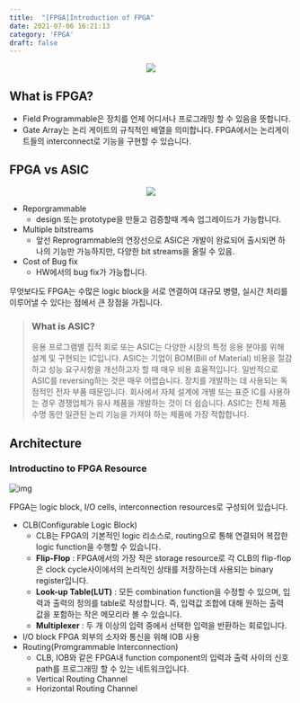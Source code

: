 ```yaml
---
title:  "[FPGA]Introduction of FPGA"
date: 2021-07-06 16:21:13
category: 'FPGA'
draft: false
---
```


<div align=center>
<img src="https://user-images.githubusercontent.com/28651727/124542831-1a557680-de5f-11eb-94e4-a6161b632358.png"/>
</div>

## What is FPGA?
- Field Programmable은 장치를 언제 어디서나 프로그래밍 할 수 있음을 뜻합니다.
- Gate Array는 논리 게이트의 규칙적인 배열을 의미합니다. FPGA에서는 논리게이트들의 interconnect로 기능을 구현할 수 있습니다. 

## FPGA vs ASIC

<div align=center>
<img src="https://user-images.githubusercontent.com/28651727/124542741-ea0dd800-de5e-11eb-8674-09679647be68.png"/>
</div>

- Reporgrammable
  - design 또는 prototype을 만들고 검증할때 계속 업그레이드가 가능합니다.
- Multiple bitstreams
  - 앞선 Reprogrammable의 연장선으로 ASIC은 개발이 완료되어 출시되면 하나의 기능만 가능하지만, 다양한 bit streams을 올릴 수 있음.
- Cost of Bug fix
  - HW에서의 bug fix가 가능합니다.

무엇보다도 FPGA는 수많은 logic block을 서로 연결하여 대규모 병렬, 실시간 처리를 이루어낼 수 있다는 점에서 큰 장점을 가집니다.

> ### What is ASIC? 
> 응용 프로그램별 집적 회로 또는 ASIC는 다양한 시장의 특정 응용 분야를 위해 설계 및 구현되는 IC입니다. ASIC는 기업이 BOM(Bill of Material) 비용을 절감하고 성능 요구사항을 개선하고자 할 때 매우 비용 효율적입니다. 일반적으로 ASIC를 reversing하는 것은 매우 어렵습니다. 장치를 개발하는 데 사용되는 독점적인 전자 부품 때문입니다. 회사에서 자체 설계에 개별 또는 표준 IC를 사용하는 경우 경쟁업체가 유사 제품을 개발하는 것이 더 쉽습니다. ASIC는 전체 제품 수명 동안 일관된 논리 기능을 가져야 하는 제품에 가장 적합합니다.

## Architecture
### Introductino to FPGA Resource 
![img](https://media.springernature.com/lw685/springer-static/image/art%3A10.1007%2Fs40031-020-00508-y/MediaObjects/40031_2020_508_Fig3_HTML.png)

FPGA는 logic block, I/O cells, interconnection resources로 구성되어 있습니다. 
- CLB(Configurable Logic Block)
  - CLB는 FPGA의 기본적인 logic 리소스로, routing으로 통해 연결되어 복잡한 logic function을 수행할 수 있습니다.
  - **Flip-Flop** : FPGA에서의 가장 작은 storage resource로 각 CLB의 flip-flop은 clock cycle사이에서의 논리적인 상태를 저장하는데 사용되는 binary register입니다.
  - **Look-up Table(LUT)** : 모든 combination function을 수정할 수 있으며, 입력과 출력의 정의를 table로 작성합니다. 즉, 입력값 조합에 대해 원하는 출력 값을 포함하는 작은 메모리라 볼 수 있습니다.
  - **Multiplexer** : 두 개 이상의 입력 중에서 선택한 입력을 반환하는 회로입니다.
- I/O block FPGA 외부의 소자와 통신을 위해 IOB 사용
- Routing(Promgrammable Interconnection)
  - CLB, IOB와 같은 FPGA내 function component의 입력과 출력 사이의 신호 path를 프로그래밍 할 수 있는 네트워크입니다.
  - Vertical Routing Channel
  - Horizontal Routing Channel
